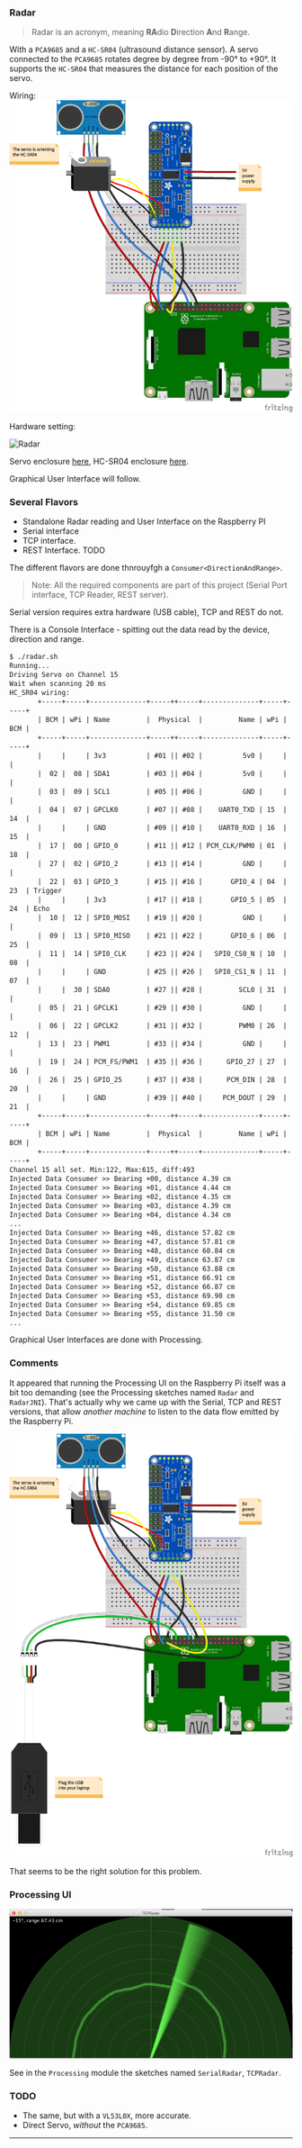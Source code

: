 ### Radar

> Radar is an acronym, meaning **RA**dio **D**irection **A**nd **R**ange.

With a `PCA9685` and a `HC-SR04` (ultrasound distance sensor).
A servo connected to the `PCA9685` rotates degree by degree from -90&deg; to +90&deg;. It supports the
`HC-SR04` that measures the distance for each position of the servo.

Wiring:
![Radar](./rpi.radar_bb.png)

Hardware setting:

![Radar](./radar.png)

Servo enclosure [here](https://www.thingiverse.com/thing:1679838),
HC-SR04 enclosure [here](https://www.thingiverse.com/thing:452720).

Graphical User Interface will follow.

### Several Flavors
- Standalone
    Radar reading and User Interface on the Raspberry PI
- Serial interface
- TCP interface.
- REST Interface. TODO

The different flavors are done thnrouyfgh a `Consumer<DirectionAndRange>`.

> Note: All the required components are part of this project (Serial Port interface, TCP Reader, REST server).

Serial version requires extra hardware (USB cable), TCP and REST do not.

There is a Console Interface - spitting out the data read by the device, direction and range.
```
$ ./radar.sh
Running...
Driving Servo on Channel 15
Wait when scanning 20 ms
HC_SR04 wiring:
       +-----+-----+--------------+-----++-----+--------------+-----+-----+
       | BCM | wPi | Name         |  Physical  |         Name | wPi | BCM |
       +-----+-----+--------------+-----++-----+--------------+-----+-----+
       |     |     | 3v3          | #01 || #02 |          5v0 |     |     |
       |  02 |  08 | SDA1         | #03 || #04 |          5v0 |     |     |
       |  03 |  09 | SCL1         | #05 || #06 |          GND |     |     |
       |  04 |  07 | GPCLK0       | #07 || #08 |    UART0_TXD | 15  | 14  |
       |     |     | GND          | #09 || #10 |    UART0_RXD | 16  | 15  |
       |  17 |  00 | GPIO_0       | #11 || #12 | PCM_CLK/PWM0 | 01  | 18  |
       |  27 |  02 | GPIO_2       | #13 || #14 |          GND |     |     |
       |  22 |  03 | GPIO_3       | #15 || #16 |       GPIO_4 | 04  | 23  | Trigger
       |     |     | 3v3          | #17 || #18 |       GPIO_5 | 05  | 24  | Echo
       |  10 |  12 | SPI0_MOSI    | #19 || #20 |          GND |     |     |
       |  09 |  13 | SPI0_MISO    | #21 || #22 |       GPIO_6 | 06  | 25  |
       |  11 |  14 | SPI0_CLK     | #23 || #24 |   SPI0_CS0_N | 10  | 08  |
       |     |     | GND          | #25 || #26 |   SPI0_CS1_N | 11  | 07  |
       |     |  30 | SDA0         | #27 || #28 |         SCL0 | 31  |     |
       |  05 |  21 | GPCLK1       | #29 || #30 |          GND |     |     |
       |  06 |  22 | GPCLK2       | #31 || #32 |         PWM0 | 26  | 12  |
       |  13 |  23 | PWM1         | #33 || #34 |          GND |     |     |
       |  19 |  24 | PCM_FS/PWM1  | #35 || #36 |      GPIO_27 | 27  | 16  |
       |  26 |  25 | GPIO_25      | #37 || #38 |      PCM_DIN | 28  | 20  |
       |     |     | GND          | #39 || #40 |     PCM_DOUT | 29  | 21  |
       +-----+-----+--------------+-----++-----+--------------+-----+-----+
       | BCM | wPi | Name         |  Physical  |         Name | wPi | BCM |
       +-----+-----+--------------+-----++-----+--------------+-----+-----+
Channel 15 all set. Min:122, Max:615, diff:493
Injected Data Consumer >> Bearing +00, distance 4.39 cm
Injected Data Consumer >> Bearing +01, distance 4.44 cm
Injected Data Consumer >> Bearing +02, distance 4.35 cm
Injected Data Consumer >> Bearing +03, distance 4.39 cm
Injected Data Consumer >> Bearing +04, distance 4.34 cm
...
Injected Data Consumer >> Bearing +46, distance 57.82 cm
Injected Data Consumer >> Bearing +47, distance 57.81 cm
Injected Data Consumer >> Bearing +48, distance 60.84 cm
Injected Data Consumer >> Bearing +49, distance 63.87 cm
Injected Data Consumer >> Bearing +50, distance 63.88 cm
Injected Data Consumer >> Bearing +51, distance 66.91 cm
Injected Data Consumer >> Bearing +52, distance 66.87 cm
Injected Data Consumer >> Bearing +53, distance 69.90 cm
Injected Data Consumer >> Bearing +54, distance 69.85 cm
Injected Data Consumer >> Bearing +55, distance 31.50 cm
...
```

Graphical User Interfaces are done with Processing.

### Comments
It appeared that running the Processing UI on the Raspberry Pi itself was a bit too demanding (see the Processing sketches named `Radar` and `RadarJNI`).
That's actually why we came up with the Serial, TCP and REST versions, that allow
_another machine_ to listen to the data flow emitted by the Raspberry Pi.

![Serial](./rpi.radar.serial_bb.png)

That seems to be the right solution for this problem.

### Processing UI
![Processing](./radar.UI.png)

See in the `Processing` module the sketches named `SerialRadar`, `TCPRadar`.

### TODO
- The same, but with a `VL53L0X`, more accurate.
- Direct Servo, _without_ the `PCA9685`.

---
